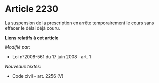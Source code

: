 # Article 2230

La suspension de la prescription en arrête temporairement le cours sans effacer le délai déjà couru.

**Liens relatifs à cet article**

_Modifié par_:

  - Loi n°2008-561 du 17 juin 2008 - art. 1

_Nouveaux textes_:

  - Code civil - art. 2256 (V)
